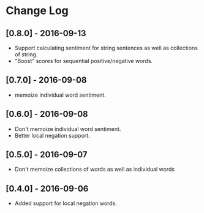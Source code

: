 # Change Log

## [0.8.0] - 2016-09-13

- Support calculating sentiment for string sentences as well as collections of string.
- "Boost" scores for sequential positive/negative words.

## [0.7.0] - 2016-09-08

- memoize individual word sentiment.

## [0.6.0] - 2016-09-08

- Don't memoize individual word sentiment.
- Better local negation support.

## [0.5.0] - 2016-09-07

- Don't memoize collections of words as well as individual words

## [0.4.0] - 2016-09-06

- Added support for local negation words.
